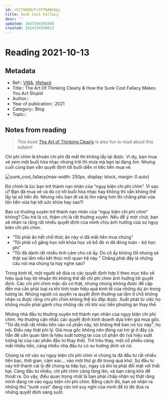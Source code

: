 ```yaml
---
id: rCCTXKbBcFiSYTbAWzbpj
title: Sunk Cost Fallacy
desc: ''
updated: 1647564395408
created: 1634156950013
---
```

# Reading 2021-10-13

## Metadata

- Ref:: [VWA](https://www.facebook.com/groups/CoVanTaichinhVietnam/permalink/2940528236199968/), [lifehack](https://www.lifehack.org/articles/communication/how-the-sunk-cost-fallacy-makes-you-act-stupid.html)
- Title:: The Art Of Thinking Clearly & How the Sunk Cost Fallacy Makes You Act Stupid
- Author:: 
- Year of publication:: 2021
- Category:: Blog
- Topic:: 

## Notes from reading

> This book [The Art of Thinking Clearly](https://en.wikipedia.org/wiki/The_Art_of_Thinking_Clearly) is also fun to read about this subject

Chi phí chìm là khoản chi phí đã mất thì không lấy lại được. 
Ví dụ, bạn mua vé xem một buổi hòa nhạc nhưng trời thì mưa mà bạn lại đang ốm. Nhưng cuối cùng bạn vẫn quyết định tới buổi diễn vì tiếc tiền mua vé.

![sunk_cost_fallacy](https://i.imgur.com/dShlTou.jpg?1){max-width: 250px, display: block, margin: 0 auto}

Đó chính là lúc bạn trở thành nạn nhân của “ngụy biện chi phí chìm”.
Vì sao ư? Bạn đã mua vé và dù có tới buổi hòa nhạc hay không thì vẫn không thể lấy lại số tiền đó. Nhưng nếu bạn đi và bị ốm nặng hơn thì chẳng phải vừa tốn tiền vừa hại tới sức khỏe hay sao?!

Bạn có thường xuyên trở thành nạn nhân của “ngụy biện chi phí chìm” không?
Câu trả là có, thậm chí là rất thường xuyên. Nếu để ý một chút, bạn sẽ nhận ra rằng rất nhiều quyết định của mình chịu ảnh hưởng của sự ngụy biện chi phí chìm. 
- “Tôi phải ăn hết chỗ thức ăn này vì đã mất tiền mua chúng”
- “Tôi phải cố gắng học nốt khóa học vô bổ đó vì đã đóng toàn - bộ học phí”
- “Tôi đã dành rất nhiều tình cảm cho cô ấy. Dù cô ấy không tốt nhưng sẽ thật sai lầm nếu kết thúc mối quan hệ này ”
Chẳng phải đây là những câu nói mà chúng ta hay nghe sao?

Trong kinh tế, một người sẽ đưa ra các quyết định hợp lí theo mục tiêu về hiệu quả hay lợi nhuận thì không thể để chi phí chìm ảnh hưởng tới quyết định. Các chi phí chìm mặc dù có thật, nhưng chúng không được đề cập đến mà cần phải loại ra khi tính toán hiệu quả kinh tế của những dự án trong tương lai. Những người có quyền ra quyết định thường sai lầm ở chỗ không nhận ra được rằng chi phí chìm không thể bù đắp được. Xuất phát từ việc họ không muốn phải gánh chịu những rắc rối khi xúc tiến phương án thay thế.

Những nhà đầu tư thường xuyên trở thành nạn nhân của ngụy biện chi phí chìm. Họ thường cân nhắc các quyết định kinh doanh dựa trên giá mua gốc. “Tôi đã mất rất nhiều tiền vào cổ phần này, tôi không thể bán nó lúc này”, họ nói. Điều này thật phi lý. Giá mua gốc không nên đóng vai trò gì ở đây cả. Vấn đề cần quan tâm là hiệu suất tương lai của cổ phần đó (và hiệu suất tương lai của các phần đầu tư thay thế). Trớ trêu thay, một cổ phiếu càng mất nhiều tiền, càng nhiều nhà đầu tư có xu hướng dính vô nó.

Chúng ta rơi vào sự ngụy biện chi phí chìm vì chúng ta đã đầu tư rất nhiều tiền bạc, thời gian, cảm xúc… vào một thứ gì đó trong quá khứ. Sự đầu tư này trở thành cái lý để chúng ta tiếp tục, ngay cả khi ta phải đối mặt với thất bại. Càng đầu tư nhiều, chi phí chìm càng tăng lên, và bạn càng khó để thoát ra. Do vậy, điều quan trọng nhất là bạn  phải chấp nhận sự thật rằng mình đang rơi vào ngụy biện chi phí chìm. Bằng cách đó, bạn sẽ nhận ra những thứ “sunk cost” đang cản trở suy nghĩ của mình để từ đó đưa ra những quyết định sáng suốt.
